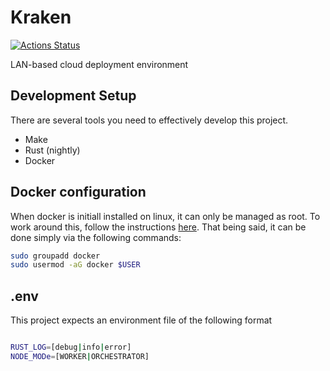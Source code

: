 # Kraken

[![Actions Status](https://github.com/ethanshry/Kraken/workflows/Rust/badge.svg)](https://github.com/ethanshry/Kraken/actions)

LAN-based cloud deployment environment

## Development Setup

There are several tools you need to effectively develop this project.

- Make
- Rust (nightly)
- Docker

## Docker configuration

When docker is initiall installed on linux, it can only be managed as root. To work around this, follow the instructions [here](https://docs.docker.com/engine/install/linux-postinstall/). That being said, it can be done simply via the following commands:

```bash
sudo groupadd docker
sudo usermod -aG docker $USER
```

## .env

This project expects an environment file of the following format

```bash

RUST_LOG=[debug|info|error]
NODE_MODe=[WORKER|ORCHESTRATOR]

```
